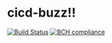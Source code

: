 # cicd-buzz!!
[![Build Status](https://travis-ci.org/testaccta12k/cicd-buzz.svg?branch=master)](https://travis-ci.org/testaccta12k/cicd-buzz)
[![BCH compliance](https://bettercodehub.com/edge/badge/testaccta12k/cicd-buzz?branch=master)](https://bettercodehub.com/)

